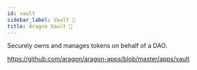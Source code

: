 ```yaml
---
id: vault
sidebar_label: Vault 🏦 
title: Aragon Vault 🏦
---
```


Securely owns and manages tokens on behalf of a DAO.


https://github.com/aragon/aragon-apps/blob/master/apps/vault
